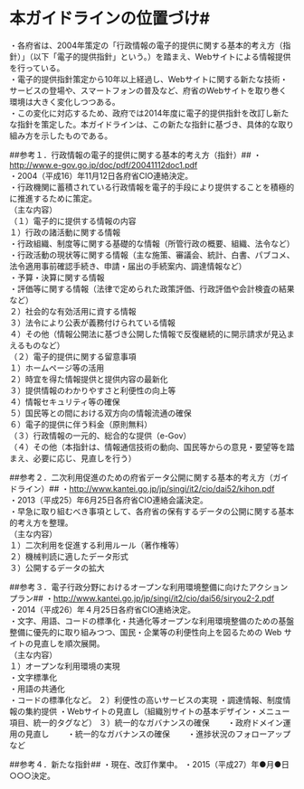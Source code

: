 # 本ガイドラインの位置づけ#
・各府省は、2004年策定の「行政情報の電子的提供に関する基本的考え方（指針）」（以下「電子的提供指針」という。）を踏まえ、Webサイトによる情報提供を行っている。  
・電子的提供指針策定から10年以上経過し、Webサイトに関する新たな技術・サービスの登場や、スマートフォンの普及など、府省のWebサイトを取り巻く環境は大きく変化しつつある。  
・この変化に対応するため、政府では2014年度に電子的提供指針を改訂し新たな指針を策定した。本ガイドラインは、この新たな指針に基づき、具体的な取り組み方を示したものである。　　

##参考１．行政情報の電子的提供に関する基本的考え方（指針）##
・http://www.e-gov.go.jp/doc/pdf/20041112doc1.pdf  
・2004（平成16）年11月12日各府省CIO連絡決定。  
・行政機関に蓄積されている行政情報を電子的手段により提供することを積極的に推進するために策定。  
（主な内容）  
（１）電子的に提供する情報の内容  
１）行政の諸活動に関する情報  
・行政組織、制度等に関する基礎的な情報（所管行政の概要、組織、法令など）  
・行政活動の現状等に関する情報（主な施策、審議会、統計、白書、パブコメ、法令適用事前確認手続き、申請・届出の手続案内、調達情報など）  
・予算・決算に関する情報  
・評価等に関する情報（法律で定められた政策評価、行政評価や会計検査の結果など）  
２）社会的な有効活用に資する情報  
３）法令により公表が義務付けられている情報  
４）その他（情報公開法に基づき公開した情報で反復継続的に開示請求が見込まえるものなど）  
（２）電子的提供に関する留意事項  
１）ホームページ等の活用  
２）時宜を得た情報提供と提供内容の最新化  
３）提供情報のわかりやすさと利便性の向上等  
４）情報セキュリティ等の確保  
５）国民等との間における双方向の情報流通の確保  
６）電子的提供に伴う料金（原則無料）  
（３）行政情報の一元的、総合的な提供（e-Gov）  
（４）その他（本指針は、情報通信技術の動向、国民等からの意見・要望等を踏まえ、必要に応じ、見直しを行う）  

##参考２．二次利用促進のための府省データ公開に関する基本的考え方（ガイドライン）##
・http://www.kantei.go.jp/jp/singi/it2/cio/dai52/kihon.pdf  
・2013（平成25）年6月25日各府省CIO連絡会議決定。  
・早急に取り組むべき事項として、各府省の保有するデータの公開に関する基本的考え方を整理。  
（主な内容）  
１）二次利用を促進する利用ルール（著作権等）  
２）機械判読に適したデータ形式  
３）公開するデータの拡大  

##参考３．電子行政分野におけるオープンな利用環境整備に向けたアクションプラン##
・http://www.kantei.go.jp/jp/singi/it2/cio/dai56/siryou2-2.pdf  
・2014（平成26）年４月25日各府省CIO連絡決定。  
・文字、用語、コードの標準化・共通化等オープンな利用環境整備のための基盤整備に優先的に取り組みつつ、国民・企業等の利便性向上を図るための Web サイトの見直しを順次展開。  
（主な内容）  
１）オープンな利用環境の実現  
・文字標準化  
・用語の共通化  
・コードの標準化など。
２）利便性の高いサービスの実現
・調達情報、制度情報の集約提供
・Webサイトの見直し（組織別サイトの基本デザイン・メニュー項目、統一的タグなど）
３）統一的なガバナンスの確保
　　・政府ドメイン運用の見直し
　　・統一的なガバナンスの確保
　　・進捗状況のフォローアップなど

##参考４．新たな指針##
・現在、改訂作業中。
・2015（平成27）年●月●日○○○決定。
